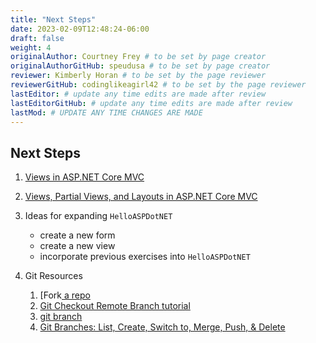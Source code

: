```yaml
---
title: "Next Steps"
date: 2023-02-09T12:48:24-06:00
draft: false
weight: 4
originalAuthor: Courtney Frey # to be set by page creator
originalAuthorGitHub: speudusa # to be set by page creator
reviewer: Kimberly Horan # to be set by the page reviewer
reviewerGitHub: codinglikeagirl42 # to be set by the page reviewer
lastEditor: # update any time edits are made after review
lastEditorGitHub: # update any time edits are made after review
lastMod: # UPDATE ANY TIME CHANGES ARE MADE
---
```


## Next Steps

1. [Views in ASP.NET Core MVC](https://learn.microsoft.com/en-us/aspnet/core/mvc/views/overview?view=aspnetcore-6.0)

1. [Views, Partial Views, and Layouts in ASP.NET Core MVC](https://code-maze.com/views-partial-views-and-layouts-in-asp-net-core-mvc/)

1. Ideas for expanding `HelloASPDotNET`
   - create a new form
   - create a new view
   - incorporate previous exercises into `HelloASPDotNET`


1. Git Resources
   1. [Fork[ a  repo](https://docs.github.com/en/get-started/quickstart/fork-a-repo)
   1. [Git Checkout Remote Branch tutorial](https://www.freecodecamp.org/news/git-checkout-remote-branch-tutorial/)
   1. [git branch](https://www.atlassian.com/git/tutorials/using-branches)
   1. [Git Branches: List, Create, Switch to, Merge, Push, & Delete](https://www.nobledesktop.com/learn/git/git-branches)


